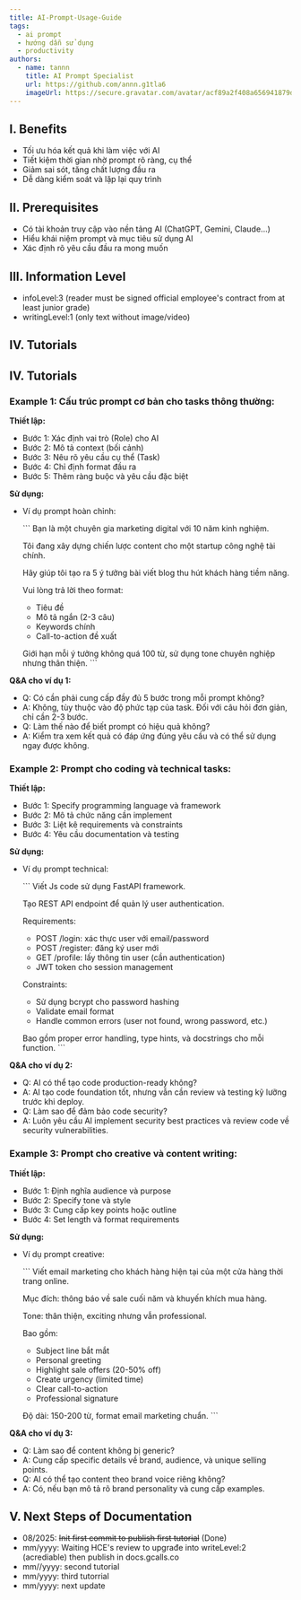 ```yaml
---
title: AI-Prompt-Usage-Guide
tags:
  - ai prompt
  - hướng dẫn sử dụng
  - productivity
authors:
  - name: tannn
    title: AI Prompt Specialist
    url: https://github.com/annn.g1tla6
    imageUrl: https://secure.gravatar.com/avatar/acf89a2f408a656941879d28896eb0e59e47e005ebf56214c6f3fcdfb72f6904?s=80&d=identicon
---
```


## I. Benefits

- Tối ưu hóa kết quả khi làm việc với AI
- Tiết kiệm thời gian nhờ prompt rõ ràng, cụ thể
- Giảm sai sót, tăng chất lượng đầu ra
- Dễ dàng kiểm soát và lặp lại quy trình

## II. Prerequisites

- Có tài khoản truy cập vào nền tảng AI (ChatGPT, Gemini, Claude...)
- Hiểu khái niệm prompt và mục tiêu sử dụng AI
- Xác định rõ yêu cầu đầu ra mong muốn

## III. Information Level

- infoLevel:3 (reader must be signed official employee's contract from at least junior grade)
- writingLevel:1 (only text without image/video)

## IV. Tutorials

## IV. Tutorials

### Example 1: Cấu trúc prompt cơ bản cho tasks thông thường:

**Thiết lập:**

- Bước 1: Xác định vai trò (Role) cho AI
- Bước 2: Mô tả context (bối cảnh)
- Bước 3: Nêu rõ yêu cầu cụ thể (Task)
- Bước 4: Chỉ định format đầu ra
- Bước 5: Thêm ràng buộc và yêu cầu đặc biệt

**Sử dụng:**

- Ví dụ prompt hoàn chỉnh:

  \`\`\`
  Bạn là một chuyên gia marketing digital với 10 năm kinh nghiệm.

  Tôi đang xây dựng chiến lược content cho một startup công nghệ tài chính.

  Hãy giúp tôi tạo ra 5 ý tưởng bài viết blog thu hút khách hàng tiềm năng.

  Vui lòng trả lời theo format:

  - Tiêu đề
  - Mô tả ngắn (2-3 câu)
  - Keywords chính
  - Call-to-action đề xuất

  Giới hạn mỗi ý tưởng không quá 100 từ, sử dụng tone chuyên nghiệp nhưng thân thiện.
  \`\`\`

**Q&A cho ví dụ 1:**

- Q: Có cần phải cung cấp đầy đủ 5 bước trong mỗi prompt không?
- A: Không, tùy thuộc vào độ phức tạp của task. Đối với câu hỏi đơn giản, chỉ cần 2-3 bước.
- Q: Làm thế nào để biết prompt có hiệu quả không?
- A: Kiểm tra xem kết quả có đáp ứng đúng yêu cầu và có thể sử dụng ngay được không.

### Example 2: Prompt cho coding và technical tasks:

**Thiết lập:**

- Bước 1: Specify programming language và framework
- Bước 2: Mô tả chức năng cần implement
- Bước 3: Liệt kê requirements và constraints
- Bước 4: Yêu cầu documentation và testing

**Sử dụng:**

- Ví dụ prompt technical:

  \`\`\`
  Viết Js code sử dụng FastAPI framework.

  Tạo REST API endpoint để quản lý user authentication.

  Requirements:

  - POST /login: xác thực user với email/password
  - POST /register: đăng ký user mới
  - GET /profile: lấy thông tin user (cần authentication)
  - JWT token cho session management

  Constraints:

  - Sử dụng bcrypt cho password hashing
  - Validate email format
  - Handle common errors (user not found, wrong password, etc.)

  Bao gồm proper error handling, type hints, và docstrings cho mỗi function.
  \`\`\`

**Q&A cho ví dụ 2:**

- Q: AI có thể tạo code production-ready không?
- A: AI tạo code foundation tốt, nhưng vẫn cần review và testing kỹ lưỡng trước khi deploy.
- Q: Làm sao để đảm bảo code security?
- A: Luôn yêu cầu AI implement security best practices và review code về security vulnerabilities.

### Example 3: Prompt cho creative và content writing:

**Thiết lập:**

- Bước 1: Định nghĩa audience và purpose
- Bước 2: Specify tone và style
- Bước 3: Cung cấp key points hoặc outline
- Bước 4: Set length và format requirements

**Sử dụng:**

- Ví dụ prompt creative:

  \`\`\`
  Viết email marketing cho khách hàng hiện tại của một cửa hàng thời trang online.

  Mục đích: thông báo về sale cuối năm và khuyến khích mua hàng.

  Tone: thân thiện, exciting nhưng vẫn professional.

  Bao gồm:

  - Subject line bắt mắt
  - Personal greeting
  - Highlight sale offers (20-50% off)
  - Create urgency (limited time)
  - Clear call-to-action
  - Professional signature

  Độ dài: 150-200 từ, format email marketing chuẩn.
  \`\`\`

**Q&A cho ví dụ 3:**

- Q: Làm sao để content không bị generic?
- A: Cung cấp specific details về brand, audience, và unique selling points.
- Q: AI có thể tạo content theo brand voice riêng không?
- A: Có, nếu bạn mô tả rõ brand personality và cung cấp examples.

## V. Next Steps of Documentation

- 08/2025: ~~Init first commit to publish first tutorial~~ (Done)
- mm/yyyy: Waiting HCE's review to upgrađe into writeLevel:2 (acrediable) then publish in docs.gcalls.co
- mm//yyyy: second tutorial
- mm/yyyy: third tutorrial
- mm/yyyy: next update
